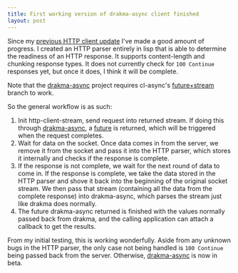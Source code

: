 ```yaml
---
title: First working version of drakma-async client finished
layout: post
---
```

Since my [previous HTTP client update](/cl-async/2012/10/31/http-client-update.html)
I've made a good amount of progress. I created an HTTP parser entirely in lisp
that is able to determine the readiness of an HTTP response. It supports
content-length and chunking response types. It does not currently check for
`100 Continue` responses yet, but once it does, I think it will be complete.

Note that the [drakma-async](https://github.com/orthecreedence/drakma-async)
project requires cl-async's [future+stream](https://github.com/orthecreedence/cl-async/tree/future+stream)
branch to work.

So the general workflow is as such:

 1. Init http-client-stream, send request into returned stream. If doing this
 through [drakma-async](https://github.com/orthecreedence/drakma-async),
 a [future](/cl-async/2012/10/25/playing-with-futures.html) is returned, which
 will be triggered when the request completes.
 2. Wait for data on the socket. Once data comes in from the server, we remove
 it from the socket and pass it into the HTTP parser, which stores it internally
 and checks if the response is complete.
 3. If the response is not complete, we wait for the next round of data to come
 in. If the response is complete, we take the data stored in the HTTP parser and
 shove it back into the beginning of the original socket stream. We then pass
 that stream (containing all the data from the complete response) into
 drakma-async, which parses the stream just like drakma does normally.
 4. The future drakma-async returned is finished with the values normally passed
 back from drakma, and the calling application can attach a callback to get the
 results.

From my initial testing, this is working wonderfully. Aside from any unknown
bugs in the HTTP parser, the only case not being handled is `100 Continue` being
passed back from the server. Otherwise, [drakma-async](https://github.com/orthecreedence/drakma-async)
is now in beta.


